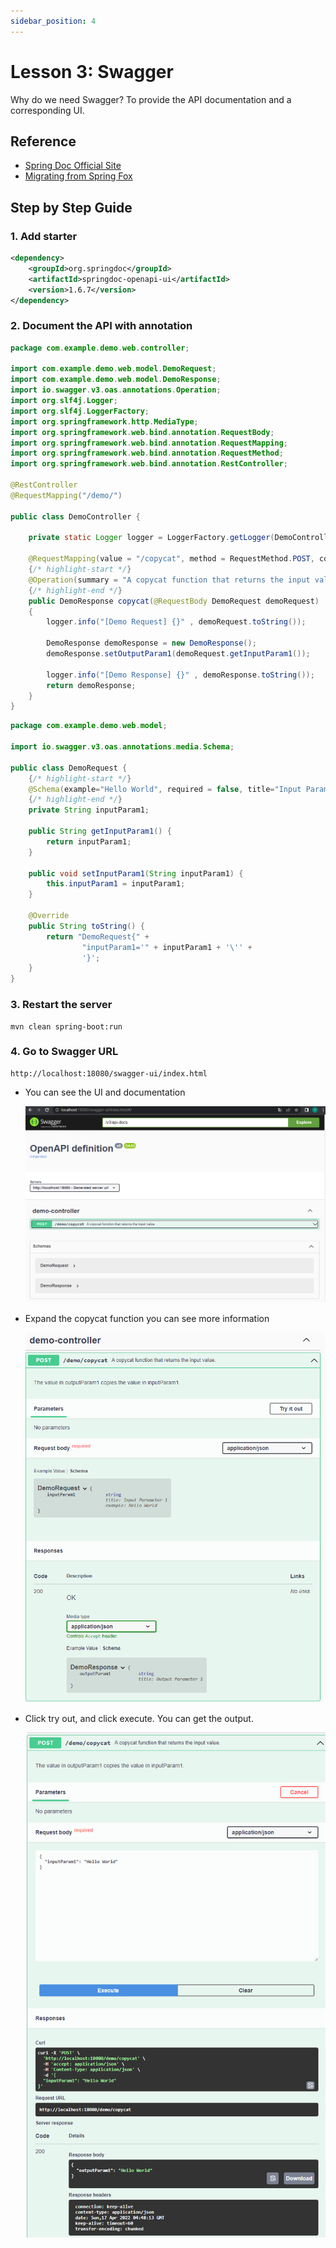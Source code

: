 ```yaml
---
sidebar_position: 4
---
```


# Lesson 3:  Swagger

Why do we need Swagger? To provide the API documentation and a corresponding UI.

## Reference

- [Spring Doc Official Site](https://springdoc.org/)
- [Migrating from Spring Fox](https://springdoc.org/migrating-from-springfox.html)

## Step by Step Guide

### 1. Add starter

```xml title="pom.xml"
<dependency>
    <groupId>org.springdoc</groupId>
    <artifactId>springdoc-openapi-ui</artifactId>
    <version>1.6.7</version>
</dependency>
```

### 2. Document the API with annotation

```java title="com.example.demo.web.controller.DemoController"
package com.example.demo.web.controller;

import com.example.demo.web.model.DemoRequest;
import com.example.demo.web.model.DemoResponse;
import io.swagger.v3.oas.annotations.Operation;
import org.slf4j.Logger;
import org.slf4j.LoggerFactory;
import org.springframework.http.MediaType;
import org.springframework.web.bind.annotation.RequestBody;
import org.springframework.web.bind.annotation.RequestMapping;
import org.springframework.web.bind.annotation.RequestMethod;
import org.springframework.web.bind.annotation.RestController;

@RestController
@RequestMapping("/demo/")

public class DemoController {

    private static Logger logger = LoggerFactory.getLogger(DemoController.class);

    @RequestMapping(value = "/copycat", method = RequestMethod.POST, consumes = MediaType.APPLICATION_JSON_VALUE, produces = MediaType.APPLICATION_JSON_VALUE)
    {/* highlight-start */}
    @Operation(summary = "A copycat function that returns the input value.", description = "The value in outputParam1 copies the value in inputParam1.")
    {/* highlight-end */}
    public DemoResponse copycat(@RequestBody DemoRequest demoRequest)
    {
        logger.info("[Demo Request] {}" , demoRequest.toString());

        DemoResponse demoResponse = new DemoResponse();
        demoResponse.setOutputParam1(demoRequest.getInputParam1());

        logger.info("[Demo Response] {}" , demoResponse.toString());
        return demoResponse;
    }
}

```

```java title="com.example.demo.web.model.DemoRequest"
package com.example.demo.web.model;

import io.swagger.v3.oas.annotations.media.Schema;

public class DemoRequest {
    {/* highlight-start */}
    @Schema(example="Hello World", required = false, title="Input Parameter 1")
    {/* highlight-end */}
    private String inputParam1;

    public String getInputParam1() {
        return inputParam1;
    }

    public void setInputParam1(String inputParam1) {
        this.inputParam1 = inputParam1;
    }

    @Override
    public String toString() {
        return "DemoRequest{" +
                "inputParam1='" + inputParam1 + '\'' +
                '}';
    }
}
```




### 3. Restart the server

```shell
mvn clean spring-boot:run
```

### 4.  Go to Swagger URL

```
http://localhost:18080/swagger-ui/index.html
```

-  You can see the UI and documentation 

    ![springdoc 1](/img/springboot/springdoc-swagger-1.PNG)

- Expand the copycat function you can see more information

    ![springdoc 2](/img/springboot/springdoc-swagger-2.PNG)

- Click try out, and click execute. You can get the output.

    ![springdoc 3](/img/springboot/springdoc-swagger-3.PNG)



